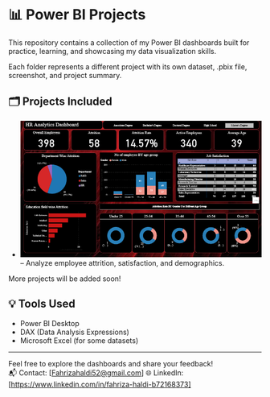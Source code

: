 # 📊 Power BI Projects

This repository contains a collection of my Power BI dashboards built for practice, learning, and showcasing my data visualization skills.

Each folder represents a different project with its own dataset, .pbix file, screenshot, and project summary.

## 🗂️ Projects Included

- ![Dashboard Preview](./Dashboard-Preview.png)
 – Analyze employee attrition, satisfaction, and demographics.

More projects will be added soon!

## 💡 Tools Used

- Power BI Desktop
- DAX (Data Analysis Expressions)
- Microsoft Excel (for some datasets)

---

Feel free to explore the dashboards and share your feedback!  
📬 Contact: [Fahrizahaldi52@gmail.com] 
🌐 LinkedIn: [https://www.linkedin.com/in/fahriza-haldi-b72168373]
